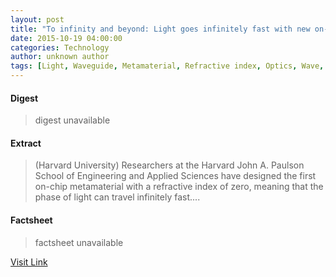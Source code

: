 ```yaml
---
layout: post
title: "To infinity and beyond: Light goes infinitely fast with new on-chip material"
date: 2015-10-19 04:00:00
categories: Technology
author: unknown author
tags: [Light, Waveguide, Metamaterial, Refractive index, Optics, Wave, Wavelength, Photonics, Refraction, Physical sciences, Motion (physics), Electromagnetism, Electromagnetic radiation, Chemistry, Physical chemistry, Force, Atomic,  molecular,  and optical physics, Science, Natural philosophy, Mechanics, Materials science, Electrodynamics, Physical phenomena, Waves, Applied and interdisciplinary physics, Physics]
---
```



#### Digest
>digest unavailable

#### Extract
>(Harvard University) Researchers at the Harvard John A. Paulson School of Engineering and Applied Sciences have designed the first on-chip metamaterial with a refractive index of zero, meaning that the phase of light can travel infinitely fast....

#### Factsheet
>factsheet unavailable

[Visit Link](http://www.eurekalert.org/pub_releases/2015-10/hu-tia101415.php)


